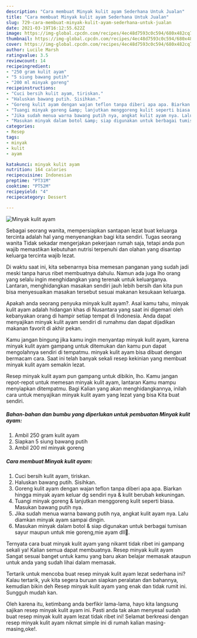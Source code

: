 ```yaml
---
description: "Cara membuat Minyak kulit ayam Sederhana Untuk Jualan"
title: "Cara membuat Minyak kulit ayam Sederhana Untuk Jualan"
slug: 729-cara-membuat-minyak-kulit-ayam-sederhana-untuk-jualan
date: 2021-03-19T16:12:55.622Z
image: https://img-global.cpcdn.com/recipes/4ec48d7593c0c594/680x482cq70/minyak-kulit-ayam-foto-resep-utama.jpg
thumbnail: https://img-global.cpcdn.com/recipes/4ec48d7593c0c594/680x482cq70/minyak-kulit-ayam-foto-resep-utama.jpg
cover: https://img-global.cpcdn.com/recipes/4ec48d7593c0c594/680x482cq70/minyak-kulit-ayam-foto-resep-utama.jpg
author: Lucile Marsh
ratingvalue: 3.5
reviewcount: 14
recipeingredient:
- "250 gram kulit ayam"
- "5 siung bawang putih"
- "200 ml minyak goreng"
recipeinstructions:
- "Cuci bersih kulit ayam, tiriskan."
- "Haluskan bawang putih. Sisihkan."
- "Goreng kulit ayam dengan wajan teflon tanpa diberi apa apa. Biarkan hingga minyak ayam keluar dg sendiri nya &amp; kulit berubah kekuningan."
- "Tuangi minyak goreng &amp; lanjutkan menggoreng kulit seperti biasa. Masukan bawang putih nya."
- "Jika sudah menua warna bawang putih nya, angkat kulit ayam nya. Lalu diamkan minyak ayam sampai dingin."
- "Masukan minyak dalam botol &amp; siap digunakan untuk berbagai tumisan sayur maupun untuk mie goreng,mie ayam dll💖."
categories:
- Resep
tags:
- minyak
- kulit
- ayam

katakunci: minyak kulit ayam 
nutrition: 164 calories
recipecuisine: Indonesian
preptime: "PT31M"
cooktime: "PT52M"
recipeyield: "4"
recipecategory: Dessert

---
```



![Minyak kulit ayam](https://img-global.cpcdn.com/recipes/4ec48d7593c0c594/680x482cq70/minyak-kulit-ayam-foto-resep-utama.jpg)

Sebagai seorang wanita, mempersiapkan santapan lezat buat keluarga tercinta adalah hal yang menyenangkan bagi kita sendiri. Tugas seorang  wanita Tidak sekadar mengerjakan pekerjaan rumah saja, tetapi anda pun wajib memastikan kebutuhan nutrisi terpenuhi dan olahan yang disantap keluarga tercinta wajib lezat.

Di waktu  saat ini, kita sebenarnya bisa memesan panganan yang sudah jadi meski tanpa harus ribet membuatnya dahulu. Namun ada juga lho orang yang selalu ingin menghidangkan yang terenak untuk keluarganya. Lantaran, menghidangkan masakan sendiri jauh lebih bersih dan kita pun bisa menyesuaikan masakan tersebut sesuai makanan kesukaan keluarga. 



Apakah anda seorang penyuka minyak kulit ayam?. Asal kamu tahu, minyak kulit ayam adalah hidangan khas di Nusantara yang saat ini digemari oleh kebanyakan orang di hampir setiap tempat di Indonesia. Anda dapat menyajikan minyak kulit ayam sendiri di rumahmu dan dapat dijadikan makanan favorit di akhir pekan.

Kamu jangan bingung jika kamu ingin menyantap minyak kulit ayam, karena minyak kulit ayam gampang untuk ditemukan dan kamu pun dapat mengolahnya sendiri di tempatmu. minyak kulit ayam bisa dibuat dengan bermacam cara. Saat ini telah banyak sekali resep kekinian yang membuat minyak kulit ayam semakin lezat.

Resep minyak kulit ayam pun gampang untuk dibikin, lho. Kamu jangan repot-repot untuk memesan minyak kulit ayam, lantaran Kamu mampu menyiapkan ditempatmu. Bagi Kalian yang akan menghidangkannya, inilah cara untuk menyajikan minyak kulit ayam yang lezat yang bisa Kita buat sendiri.

<!--inarticleads1-->

##### Bahan-bahan dan bumbu yang diperlukan untuk pembuatan Minyak kulit ayam:

1. Ambil 250 gram kulit ayam
1. Siapkan 5 siung bawang putih
1. Ambil 200 ml minyak goreng




<!--inarticleads2-->

##### Cara membuat Minyak kulit ayam:

1. Cuci bersih kulit ayam, tiriskan.
1. Haluskan bawang putih. Sisihkan.
1. Goreng kulit ayam dengan wajan teflon tanpa diberi apa apa. Biarkan hingga minyak ayam keluar dg sendiri nya &amp; kulit berubah kekuningan.
1. Tuangi minyak goreng &amp; lanjutkan menggoreng kulit seperti biasa. Masukan bawang putih nya.
1. Jika sudah menua warna bawang putih nya, angkat kulit ayam nya. Lalu diamkan minyak ayam sampai dingin.
1. Masukan minyak dalam botol &amp; siap digunakan untuk berbagai tumisan sayur maupun untuk mie goreng,mie ayam dll💖.




Ternyata cara buat minyak kulit ayam yang nikamt tidak ribet ini gampang sekali ya! Kalian semua dapat membuatnya. Resep minyak kulit ayam Sangat sesuai banget untuk kamu yang baru akan belajar memasak ataupun untuk anda yang sudah lihai dalam memasak.

Tertarik untuk mencoba buat resep minyak kulit ayam lezat sederhana ini? Kalau tertarik, yuk kita segera buruan siapkan peralatan dan bahannya, kemudian bikin deh Resep minyak kulit ayam yang enak dan tidak rumit ini. Sungguh mudah kan. 

Oleh karena itu, ketimbang anda berfikir lama-lama, hayo kita langsung sajikan resep minyak kulit ayam ini. Pasti anda tak akan menyesal sudah buat resep minyak kulit ayam lezat tidak ribet ini! Selamat berkreasi dengan resep minyak kulit ayam nikmat simple ini di rumah kalian masing-masing,oke!.

